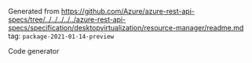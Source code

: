Generated from https://github.com/Azure/azure-rest-api-specs/tree/../../../../../azure-rest-api-specs/specification/desktopvirtualization/resource-manager/readme.md tag: `package-2021-01-14-preview`

Code generator 


